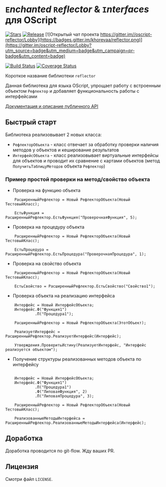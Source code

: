 # `E`_nchanted_ `R`_eflector_ & `I`_nterfaces_ для OScript

[![Stars](https://img.shields.io/github/stars/khorevaa/reflector.svg?label=Github%20%E2%98%85&a)](https://github.com/khorevaa/reflector/stargazers)
[![Release](https://img.shields.io/github/tag/khorevaa/reflector.svg?label=Last%20release&a)](https://github.com/khorevaa/reflector/releases)
[![Открытый чат проекта https://gitter.im//oscript-reflector/Lobby](https://badges.gitter.im/khorevaa/reflector.png)](https://gitter.im/oscript-reflector/Lobby?utm_source=badge&utm_medium=badge&utm_campaign=pr-badge&utm_content=badge)

[![Build Status](https://travis-ci.org/khorevaa/reflector.svg?branch=master)](https://travis-ci.org/khorevaa/reflector)
[![Coverage Status](https://coveralls.io/repos/github/khorevaa/reflector/badge.svg?branch=master)](https://coveralls.io/github/khorevaa/reflector?branch=master)

Короткое название библиотеки `reflector`

Данная библиотека для языка OScript, упрощает работу с встроенным объектом `Рефлектор` и добавляет функциональность работы с интерфейсами

[Документация и описание публичного API](docs/readme.md)
## Быстрый старт

Библиотека реализовывает 2 новых класса:

* `РефлекторОбъекта` - класс отвечает за обработку проверки наличия методов у объектов и кеширование результатов
* `ИнтерфейсОбъекта` - клаcс реализовывает виртуальные интерфейсы для объектов и проводит их сравнение с картами объектов (метод `ПолучитьТаблицуМетодов` объекта `Рефлектор`)

### Пример простой проверки на метод/свойство объекта


* Проверка на функцию объекта
```
    РасширенныйРефлектор = Новый РефлекторОбъекта(Новый ТестовыйКласс);

    ЕстьФункция = РасширенныйРефлектор.ЕстьФункция("ПроверочнаяФункция", 5);

```

* Проверка на процедуру объекта
```
    РасширенныйРефлектор = Новый РефлекторОбъекта(Новый ТестовыйКласс);

    ЕстьПроцедура = РасширенныйРефлектор.ЕстьПроцедура("ПроверочнаяПроцедура", 1);

```

* Проверка на свойство объекта
```
    РасширенныйРефлектор = Новый РефлекторОбъекта(Новый ТестовыйКласс);

    ЕстьСвойство = РасширенныйРефлектор.ЕстьСвойство("Свойство1");

```

* Проверка объекта на реализацию интерфейса

```
    Интерфейс = Новый ИнтерфейсОбъекта;
    Интерфейс.Ф("Функция1")
             .П("Процедура1");

    РасширенныйРефлектор = Новый РефлекторОбъекта(ЭтотОбъект);

    РеализуетИнтерфейс = РасширенныйРефлектор.РеализуетИнтерфейс(Интерфейс);

    Утверждения.ПроверитьИстину(РеализуетИнтерфейс, "Интерфейс реализуется объектом");

```
* Получение структуры реализованных методов объекта по интерфейсу

```

    Интерфейс = Новый ИнтерфейсОбъекта;
    Интерфейс.Ф("Функция1")
             .П("Процедура1")
             .Ф("ЛиповаяФункция", 2)
             .П("ЛиповаяПроцедура", 3);

    РасширенныйРефлектор = Новый РефлекторОбъекта(Новый ТестовыйКласс);

    РеализованныеМетодыИнтерфейса = РасширенныйРефлектор.РеализованныеМетодыИнтерфейса(Интерфейс);

```

## Доработка

Доработка проводится по git-flow. Жду ваших PR.

## Лицензия

Смотри файл `LICENSE`.
